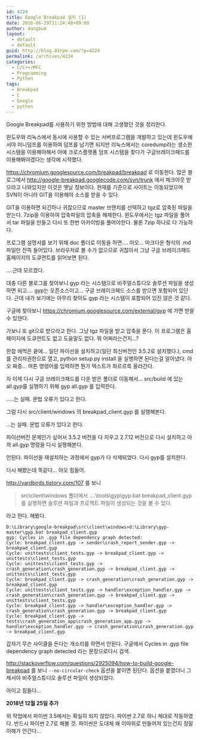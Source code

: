 ```yaml
---
id: 4224
title: Google Breakpad 설치 (1)
date: 2016-06-29T11:24:48+09:00
author: dongbum
layout:
  - default
  - default
guid: http://blog.83rpm.com/?p=4224
permalink: /archives/4224
categories:
  - C/C++/MFC
  - Programming
  - Python
tags:
  - Breakpad
  - C
  - Google
  - python
---
```

Google Breakpad를 사용하기 위한 방법에 대해 고생했던 것을 정리한다.

윈도우와 리눅스에서 동시에 사용할 수 있는 서버프로그램을 개발하고 있는데 윈도우에서야 미니덤프를 이용하여 덤프를 남기면 되지만 리눅스에서는 coredump라는 생소한 시스템을 이용해야해서 아예 크로스플랫폼 덤프 시스템을 찾다가 구글브레이크패드를 이용해봐야겠다는 생각에 시작했다.

<https://chromium.googlesource.com/breakpad/breakpad> 로 이동한다. 많은 블로그에서 <http://google-breakpad.googlecode.com/svn/trunk> 에서 체크아웃 받으라고 나와있지만 이것은 옛날 정보이다. 현재를 기준으로 사이트는 이동되었으며 SVN이 아니라 GIT을 이용해야 소스를 받을 수 있다.

GIT을 이용하면 되긴하나 귀찮으므로 master 브랜치를 선택하고 tgz로 압축된 파일을 받는다. 7zip을 이용하여 압축파일의 압축을 해제한다. 윈도우에서는 tgz 파일을 풀어서 tar 파일을 만들고 다시 또 한번 아카이빙을 풀어야한다. 물론 7zip 하나로 다 가능하다.

프로그램 설명서를 보기 위해 doc 폴더로 이동을 하면.... 아오... 마크다운 형식의 .md 파일만 잔뜩 들어있다. 브라우저로 볼 수가 없으므로 귀찮아서 그냥 구글 브레이크패드 홈페이지의 도큐먼트를 읽어보면 된다.

....근데 모르겠다.

대충 다른 블로그를 찾아보니 gyp 라는 시스템으로 비주얼스튜디오 솔루션 파일을 생성하면 되고.... gyp는 오픈소스이고... 구글 브레이크패드 소스를 받으면 포함되어 있단다. 근데 내가 보기에는 아무리 찾아도 gyp 라는 시스템이 포함되어 있진 않은 것 같다.

구글에 찾아보니 <https://chromium.googlesource.com/external/gyp> 에 가면 받을 수 있덴다.

가보니 또 git으로 받으라고 한다. 그냥 tgz 파일을 받고 압축을 푼다. 이 프로그램은 홈페이지에 도큐먼트도 없고 도움말도 없다. 뭐 어쩌라는건지...?

한참 애먹은 끝에... 일단 파이선을 설치하고(일단 최신버전인 3.5.2로 설치했다.), cmd 를 관리자권한으로 열고, python setup.py install 을 실행하면 된다는걸 알아냈다. 아오 짜증... 여튼 명령어를 입력하면 뭔가 텍스트가 촤르르륵 올라간다.

자 이제 다시 구글 브레이크패드를 다운 받은 폴더로 이동해서... src/build 에 있는 all.gyp를 실행하기 위해 gyp all.gyp 를 입력한다.

.....는 실패. 문법 오류가 있다고 한다.

그럼 다시 src/client/windows 의 breakpad_client.gyp 를 실행해본다.

...는 실패. 문법 오류가 있다고 한다.

파이선버전 문제인가 싶어서 3.5.2 버전을 다 지우고 2.7.12 버전으로 다시 설치하고 아까 all.gyp 명령을 다시 실행해본다.

안된다. 파이선을 재설치하는 과정에서 gyp가 다 삭제되었다. 다시 gyp를 설치한다.

다시 해봤는데 똑같다... 아오 힘들어.

<http://yardbirds.tistory.com/107> 를 보니

> src\client\windows 폴더에서 ..\..\tools\gyp\gyp.bat breakpad_client.gyp 를 실행하면 솔루션 파일과 프로젝트 파일이 생성되는 것을 볼 수 있다.

라고 한다. 해봤다.

```
D:\Library\google-breakpad\src\client\windows>d:\Library\gyp-master\gyp.bat breakpad_client.gyp
gyp: Cycles in .gyp file dependency graph detected:
Cycle: breakpad_client.gyp -> sender\crash_report_sender.gyp -> breakpad_client.gyp
Cycle: unittests\client_tests.gyp -> breakpad_client.gyp -> unittests\client_tests.gyp
Cycle: unittests\client_tests.gyp -> crash_generation\crash_generation.gyp -> breakpad_client.gyp -> unittests\client_tests.gyp
Cycle: breakpad_client.gyp -> crash_generation\crash_generation.gyp -> breakpad_client.gyp
Cycle: unittests\client_tests.gyp -> handler\exception_handler.gyp -> crash_generation\crash_generation.gyp -> breakpad_client.gyp -> unittests\client_tests.gyp
Cycle: breakpad_client.gyp -> handler\exception_handler.gyp -> crash_generation\crash_generation.gyp -> breakpad_client.gyp
Cycle: breakpad_client.gyp -> tests\crash_generation_app\crash_generation_app.gyp -> handler\exception_handler.gyp -> crash_generation\crash_generation.gyp -> breakpad_client.gyp
```

갑자기 무슨 사이클을 돈다는 개소리를 하면서 안된다. 구글에서 Cycles in .gyp file dependency graph detected 라는 문장으로다시 검색.

<http://stackoverflow.com/questions/2925094/how-to-build-google-breakpad> 를 보니 `--no-circular-check` 옵션을 붙이면 된단다. 옵션을 붙였더니 그제서야 비주얼스튜디오 솔루션 파일이 생성되었다.

아이고 힘들다...

**2018년 12월 25일 추가**

위 작업에서 파이썬 3.5에서는 확실히 되지 않았다. 파이썬 2.7로 하니 제대로 작동하였다. 반드시 파이썬 2.7로 해볼 것. 파이썬은 도대체 왜 이따위로 만들어져 있는건지 정말 이해가 안간다...
